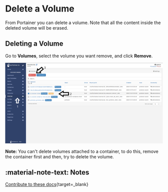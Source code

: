 # Delete a Volume

From Portainer you can delete a volume. Note that all the content inside the deleted volume will be erased.

## Deleting a Volume

Go to <b>Volumes</b>, select the volume you want remove, and click <b>Remove</b>. 

![delete](assets/delete-1.png)

<b>Note:</b> You can't delete volumes attached to a container, to do this, remove the container first and then, try to delete the volume.

## :material-note-text: Notes

[Contribute to these docs](https://github.com/portainer/portainer-docs/blob/master/contributing.md){target=_blank}